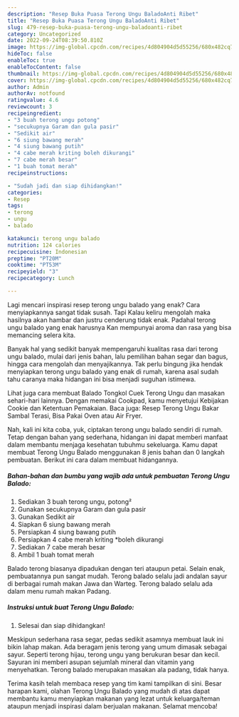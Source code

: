 ```yaml
---
description: "Resep Buka Puasa Terong Ungu BaladoAnti Ribet"
title: "Resep Buka Puasa Terong Ungu BaladoAnti Ribet"
slug: 479-resep-buka-puasa-terong-ungu-baladoanti-ribet
category: Uncategorized
date: 2022-09-24T08:39:50.810Z
image: https://img-global.cpcdn.com/recipes/4d804904d5d55256/680x482cq70/terong-ungu-balado-foto-resep-utama.jpg
hideToc: false
enableToc: true
enableTocContent: false
thumbnail: https://img-global.cpcdn.com/recipes/4d804904d5d55256/680x482cq70/terong-ungu-balado-foto-resep-utama.jpg
cover: https://img-global.cpcdn.com/recipes/4d804904d5d55256/680x482cq70/terong-ungu-balado-foto-resep-utama.jpg
author: Admin
authorAv: notfound
ratingvalue: 4.6
reviewcount: 3
recipeingredient:
- "3 buah terong ungu potong"
- "secukupnya Garam dan gula pasir"
- "Sedikit air"
- "6 siung bawang merah"
- "4 siung bawang putih"
- "4 cabe merah kriting boleh dikurangi"
- "7 cabe merah besar"
- "1 buah tomat merah"
recipeinstructions:

- "Sudah jadi dan siap dihidangkan!"
categories:
- Resep
tags:
- terong
- ungu
- balado

katakunci: terong ungu balado 
nutrition: 124 calories
recipecuisine: Indonesian
preptime: "PT20M"
cooktime: "PT53M"
recipeyield: "3"
recipecategory: Lunch

---
```



Lagi mencari inspirasi resep terong ungu balado yang enak? Cara menyiapkannya sangat tidak susah. Tapi Kalau keliru mengolah maka hasilnya akan hambar dan justru cenderung tidak enak. Padahal terong ungu balado yang enak harusnya Kan mempunyai aroma dan rasa yang bisa memancing selera kita.


Banyak hal yang sedikit banyak mempengaruhi kualitas rasa dari terong ungu balado, mulai dari jenis bahan, lalu pemilihan bahan segar dan bagus, hingga cara mengolah dan menyajikannya. Tak perlu bingung jika hendak menyiapkan terong ungu balado yang enak di rumah, karena asal sudah tahu caranya maka hidangan ini bisa menjadi suguhan istimewa.

Lihat juga cara membuat Balado Tongkol Cuek Terong Ungu dan masakan sehari-hari lainnya. Dengan memakai Cookpad, kamu menyetujui Kebijakan Cookie dan Ketentuan Pemakaian. Baca juga: Resep Terong Ungu Bakar Sambal Terasi, Bisa Pakai Oven atau Air Fryer.


Nah, kali ini kita coba, yuk, ciptakan terong ungu balado sendiri di rumah. Tetap dengan bahan yang sederhana, hidangan ini dapat memberi manfaat dalam membantu menjaga kesehatan tubuhmu sekeluarga. Kamu dapat membuat Terong Ungu Balado menggunakan 8 jenis bahan dan 0 langkah pembuatan. Berikut ini cara dalam membuat hidangannya.

<!--inarticleads1-->

##### Bahan-bahan dan bumbu yang wajib ada untuk pembuatan Terong Ungu Balado:

1. Sediakan 3 buah terong ungu, potong²
1. Gunakan secukupnya Garam dan gula pasir
1. Gunakan Sedikit air
1. Siapkan 6 siung bawang merah
1. Persiapkan 4 siung bawang putih
1. Persiapkan 4 cabe merah kriting *boleh dikurangi
1. Sediakan 7 cabe merah besar
1. Ambil 1 buah tomat merah


Balado terong biasanya dipadukan dengan teri ataupun petai. Selain enak, pembuatannya pun sangat mudah. Terong balado selalu jadi andalan sayur di berbagai rumah makan Jawa dan Warteg. Terong balado selalu ada dalam menu rumah makan Padang. 

<!--inarticleads2-->

##### Instruksi untuk buat Terong Ungu Balado:


1. Selesai dan siap dihidangkan!

Meskipun sederhana rasa segar, pedas sedikit asamnya membuat lauk ini bikin lahap makan. Ada beragam jenis terong yang umum dimasak sebagai sayur. Seperti terong hijau, terong ungu yang berukuran besar dan kecil. Sayuran ini memberi asupan sejumlah mineral dan vitamin yang menyehatkan. Terong balado merupakan masakan ala padang, tidak hanya. 

Terima kasih telah membaca resep yang tim kami tampilkan di sini. Besar harapan kami, olahan Terong Ungu Balado yang mudah di atas dapat membantu kamu menyiapkan makanan yang lezat untuk keluarga/teman ataupun menjadi inspirasi dalam berjualan makanan. Selamat mencoba!
